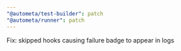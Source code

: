 ```yaml
---
"@autometa/test-builder": patch
"@autometa/runner": patch
---
```


Fix: skipped hooks causing failure badge to appear in logs
